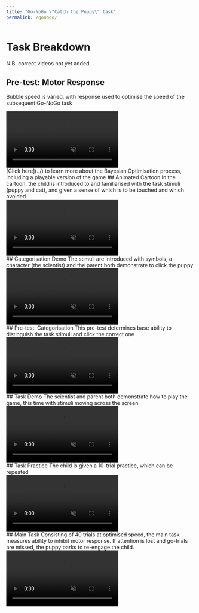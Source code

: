 ```yaml
---
title: "Go-NoGo \"Catch the Puppy\" task"
permalink: /gonogo/
---
```


# Task Breakdown
N.B. correct videos not yet added
## Pre-test: Motor Response
Bubble speed is varied, with response used to optimise the speed of the subsequent Go-NoGo task
<div class="FlexContainer">
  <div class="FlexContainerCol">
    <div class="FlexContainer">
      <video id="GDP" src="../Video/GDP.mp4" autoplay muted loop preload></video>
    </div>
  </div>
</div>
[Click here](../) to learn more about the Bayesian Optimisation process, including a playable version of the game
## Animated Cartoon
In the cartoon, the child is introduced to and familiarised with the task stimuli (puppy and cat), and given a sense of which is to be touched and which avoided
<div class="FlexContainer">
  <div class="FlexContainerCol">
    <div class="FlexContainer">
      <video id="GDP" src="../Video/GDP.mp4" autoplay muted loop preload></video>
    </div>
  </div>
</div>
## Categorisation Demo
The stimuli are introduced with symbols, a character (the scientist) and the parent both demonstrate to click the puppy
<div class="FlexContainer">
  <div class="FlexContainerCol">
    <div class="FlexContainer">
      <video id="GDP" src="../Video/GDP.mp4" autoplay muted loop preload></video>
    </div>
  </div>
</div>
## Pre-test: Categorisation
This pre-test determines base ability to distinguish the task stimuli and click the correct one
<div class="FlexContainer">
  <div class="FlexContainerCol">
    <div class="FlexContainer">
      <video id="GDP" src="../Video/GDP.mp4" autoplay muted loop preload></video>
    </div>
  </div>
</div>
## Task Demo
The scientist and parent both demonstrate how to play the game, this time with stimuli moving across the screen
<div class="FlexContainer">
  <div class="FlexContainerCol">
    <div class="FlexContainer">
      <video id="GDP" src="../Video/GDP.mp4" autoplay muted loop preload></video>
    </div>
  </div>
</div>
## Task Practice
The child is given a 10-trial practice, which can be repeated
<div class="FlexContainer">
  <div class="FlexContainerCol">
    <div class="FlexContainer">
      <video id="GDP" src="../Video/GDP.mp4" autoplay muted loop preload></video>
    </div>
  </div>
</div>
## Main Task
Consisting of 40 trials at optimised speed, the main task measures ability to inhibit motor response. If attention is lost and go-trials are missed, the puppy barks to re-engage the child.
<div class="FlexContainer">
  <div class="FlexContainerCol">
    <div class="FlexContainer">
      <video id="GDP" src="../Video/GDP.mp4" autoplay muted loop preload></video>
    </div>
  </div>
</div>

<script>
var vid = document.getElementById("myVideo");
function toggleMute(el) { 
    var vidId = el.getAttribute('controlledVideoId');
    var vid = document.getElementById(vidId);
    vid.muted = !vid.muted;
    el.src = vid.muted ? "../volumeOff.png" : "../volumeOn.png";
}
</script>
